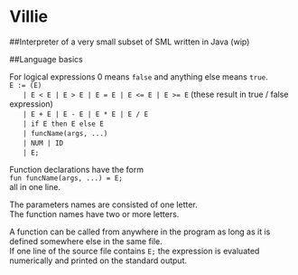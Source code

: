 # Villie
##Interpreter of a very small subset of SML written in Java (wip)

##Language basics

For logical expressions 0 means `false` and anything else means `true`. <br />
`E := (E)` <br />
&nbsp;&nbsp;&nbsp;&nbsp;&nbsp;&nbsp;`| E < E | E > E | E = E | E <= E | E >= E` (these result in true / false expression) <br />
&nbsp;&nbsp;&nbsp;&nbsp;&nbsp;&nbsp;`| E + E | E - E | E * E | E / E` <br />
&nbsp;&nbsp;&nbsp;&nbsp;&nbsp;&nbsp;`| if E then E else E` <br />
&nbsp;&nbsp;&nbsp;&nbsp;&nbsp;&nbsp;`| funcName(args, ...)` <br />
&nbsp;&nbsp;&nbsp;&nbsp;&nbsp;&nbsp;`| NUM | ID` <br />
&nbsp;&nbsp;&nbsp;&nbsp;&nbsp;&nbsp;`| E;` <br />

Function declarations have the form <br />
`fun funcName(args, ...) = E;` <br />
all in one line. <br />

The parameters names are consisted of one letter. <br />
The function names have two or more letters. <br />

A function can be called from anywhere in the program as long as it is defined somewhere else in the same file. <br />
If one line of the source file contains `E;` the expression is evaluated numerically and printed on the standard output. <br />
